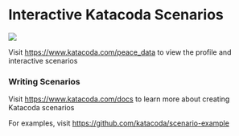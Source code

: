 # Interactive Katacoda Scenarios

[![](http://shields.katacoda.com/katacoda/peace_data/count.svg)](https://www.katacoda.com/peace_data "Get your profile on Katacoda.com")

Visit https://www.katacoda.com/peace_data to view the profile and interactive scenarios

### Writing Scenarios
Visit https://www.katacoda.com/docs to learn more about creating Katacoda scenarios

For examples, visit https://github.com/katacoda/scenario-example
